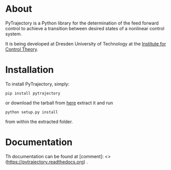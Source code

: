 About
=====

PyTrajectory is a Python library for the determination of the feed forward control 
to achieve a transition between desired states of a nonlinear control system.

It is being developed at Dresden University of Technology at the 
[Institute for Control Theory](http://www.et.tu-dresden.de/rst/).


Installation
============

To install PyTrajectory, simply:

    pip install pytrajectory

or download the tarball from [here](https://bitbucket.org/akunze3/pytrajectory/downloads) extract it and run

    python setup.py install

from within the extracted folder.

   
Documentation
=============

Th documentation can be found at [comment]: <> (<https://pytrajectory.readthedocs.org>) .

